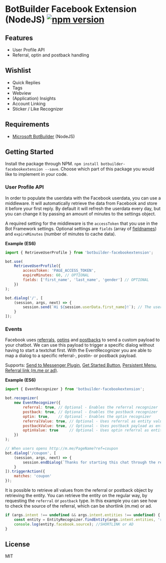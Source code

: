 # BotBuilder Facebook Extension (NodeJS) [![npm version](https://badge.fury.io/js/botbuilder-facebookextension.svg)](https://badge.fury.io/js/botbuilder-facebookextension)

## Features
* User Profile API
* Referral, optin and postback handling

## Wishlist
* Quick Replies
* Tags
* Webview
* (Application) Insights
* Account Linking
* Sticker / Like Recognizer

## Requirements
* [Microsoft BotBuilder](https://github.com/Microsoft/BotBuilder) (NodeJS)

## Getting Started
Install the package through NPM. `npm install botbuilder-facebookextension --save`. Choose which part of this package you would like to implement in your code.

### User Profile API 
In order to populate the userdata with the Facebook userdata, you can use a middleware. It will automatically retrieve the data from Facebook and store it before your first reply. By default it will refresh the userdata every day, but you can change it by passing an amount of minutes to the settings object.

A required setting for the middleware is the `accessToken` that you use in the Bot Framework settings. Optional settings are `fields` (array of [fieldnames](https://developers.facebook.com/docs/messenger-platform/user-profile)) and `expireMinutes` (number of minutes to cache data).

**Example (ES6)**
```javascript
import { RetrieveUserProfile } from 'botbuilder-facebookextension';

bot.use(
    RetrieveUserProfile({
        accessToken: 'PAGE_ACCESS_TOKEN',
        expireMinutes: 60, // OPTIONAL
        fields: ['first_name', 'last_name', 'gender'] // OPTIONAL
    })
);

bot.dialog('/', [
    (session, args, next) => {
        session.send(`Hi ${session.userData.first_name}!`); // The userData is prepopulated by the Middleware
    }
]);
```

### Events
Facebook uses [referrals](https://developers.facebook.com/docs/messenger-platform/webhook-reference/referral), [optins](https://developers.facebook.com/docs/messenger-platform/webhook-reference/optins) and [postbacks](https://developers.facebook.com/docs/messenger-platform/webhook-reference/postback) to send a custom payload to your chatbot. We can use this payload to trigger a specific dialog without having to start a textchat first. With the EventRecognizer you are able to map a dialog to a specific referral-, postin- or postback payload. 

Supports: [Send to Messenger Plugin](https://developers.facebook.com/docs/messenger-platform/plugin-reference/send-to-messenger), [Get Started Button](https://developers.facebook.com/docs/messenger-platform/messenger-profile/get-started-button), [Persistent Menu](https://developers.facebook.com/docs/messenger-platform/messenger-profile/persistent-menu), [Referral link (m.me or ad)](https://developers.facebook.com/docs/messenger-platform/webhook-reference/referral).

**Example (ES6)**
```javascript
import { EventRecognizer } from 'botbuilder-facebookextension';

bot.recognizer(
    new EventRecognizer({
        referral: true, // Optional - Enables the referral recognizer
        postback: true, // Optional - Enables the postback recognizer
        optin: true,    // Optional - Enables the optin recognizer
        referralValue: true, // Optional - Uses referral as entity value
        postbackValue: true, // Optional - Uses postback payload as entity value
        optinValue: true     // Optional - Uses optin referral as entity value
    })
);

// When users opens http://m.me/PageName?ref=coupon
bot.dialog('/coupon', [
    (session, args, next) => {
        session.endDialog(`Thanks for starting this chat through the referral link!`)
    }
]).triggerAction({
    matches: 'coupon'
});
```

It is possible to retrieve all values from the referral or postback object by retrieving the entity. You can retrieve the entity on the regular way, by requesting the `referral` or `postback` type. In this example you can see how to check the source of the referral, which can be shortlink (m.me) or ad.

```javascript
if (args.intent !== undefined && args.intent.entities !== undefined) {
    const entity = EntityRecognizer.findEntity(args.intent.entities, 'referral'); // or 'postback' / 'optin'
    console.log(entity.facebook.source); //SHORTLINK or AD
}
```

## License
MIT